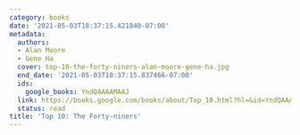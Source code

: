```yaml
---
category: books
date: '2021-05-03T18:37:15.421840-07:00'
metadata:
  authors:
  - Alan Moore
  - Gene Ha
  cover: top-10-the-forty-niners-alan-moore-gene-ha.jpg
  end_date: '2021-05-03T18:37:15.837466-07:00'
  ids:
    google_books: YndQAAAAMAAJ
  link: https://books.google.com/books/about/Top_10.html?hl=&id=YndQAAAAMAAJ
  status: read
title: 'Top 10: The Forty-niners'
---
```

